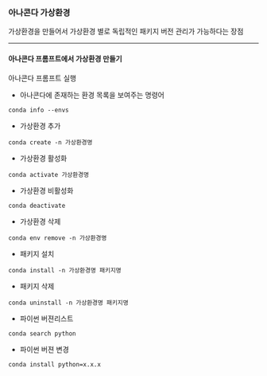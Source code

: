 ### 아나콘다 가상환경 
가상환경을 만들어서 가상환경 별로 독립적인 패키지 버전 관리가 가능하다는 장점

* * *
#### 아나콘다 프롬프트에서 가상환경 만들기
  
아나콘다 프롬프트 실행

- 아나콘다에 존재하는 환경 목록을 보여주는 명령어
```
conda info --envs
```

- 가상환경 추가
```
conda create -n 가상환경명
```

- 가상환경 활성화
```
conda activate 가상환경명
```

- 가상환경 비활성화
```
conda deactivate
```
- 가상환경 삭제
```
conda env remove -n 가상환경명
```

- 패키지 설치
```
conda install -n 가상환경명 패키지명
```

- 패키지 삭제
```
conda uninstall -n 가상환경명 패키지명
```

- 파이썬 버젼리스트
```
conda search python
```
- 파이썬 버젼 변경
```
conda install python=x.x.x
```

